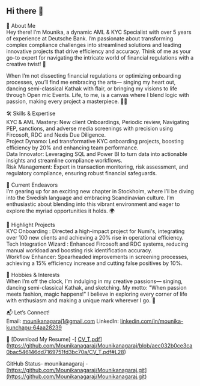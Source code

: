## Hi there 👋
 🚀 About Me  
Hey there! I’m Mounika, a dynamic AML & KYC Specialist with over 5 years of experience at Deutsche Bank. I’m passionate about transforming complex compliance challenges into streamlined solutions and leading innovative projects that drive efficiency and accuracy. Think of me as your go-to expert for navigating the intricate world of financial regulations with a creative twist! 🌟

When I’m not dissecting financial regulations or optimizing onboarding processes, you’ll find me embracing the arts— singing my heart out, dancing semi-classical Kathak with flair, or bringing my visions to life through Open mic Events. Life, to me, is a canvas where I blend logic with passion, making every project a masterpiece. 🎨🎶

🛠️ Skills & Expertise  
KYC & AML Mastery: New client Onboardings, Periodic review, Navigating PEP, sanctions, and adverse media screenings with precision using Fircosoft, RDC and Nexis Due Diligence.  
Project Dynamo: Led transformative KYC onboarding projects, boosting efficiency by 20% and enhancing team performance.  
Data Innovator: Leveraging SQL and Power BI to turn data into actionable insights and streamline compliance workflows.  
Risk Management: Expert in transaction monitoring, risk assessment, and regulatory compliance, ensuring robust financial safeguards.

 🌟 Current Endeavors  
I’m gearing up for an exciting new chapter in Stockholm, where I’ll be diving into the Swedish language and embracing Scandinavian culture. I’m enthusiastic about blending into this vibrant environment and eager to explore the myriad opportunities it holds. 🌍

🌈 Highlight Projects  
KYC Onboarding : Directed a high-impact project for Numi's, integrating over 100 new clients and achieving a 20% rise in operational efficiency.  
Tech Integration Wizard : Enhanced Fircosoft and RDC systems, reducing manual workload and boosting risk identification accuracy.  
Workflow Enhancer: Spearheaded improvements in screening processes, achieving a 15% efficiency increase and cutting false positives by 10%.

🎉 Hobbies & Interests  
When I’m off the clock, I’m indulging in my creative passions— singing, dancing semi-classical Kathak, and sketching. My motto: "When passion meets fashion, magic happens!" I believe in exploring every corner of life with enthusiasm and making a unique mark wherever I go. 💫

 📬 Let’s Connect!  
Email: mounikanagaraj1@gmail.com 
LinkedIn: [linkedin.com/in/mounika-kunchapu-64aa28239](url)

 📂 [Download My Resume] -[ [CV_T.pdf](url)](https://github.com/Mounikanagaraj/Mounikanagaraj/blob/aec032b0ce3ca0bac546146dd7169751fd3bc70a/CV_T.pdf#L28)

 GitHub Status- 
 mounikanagaraj - [https://github.com/Mounikanagaraj/Mounikanagaraj.git](https://github.com/Mounikanagaraj/Mounikanagaraj.git)

